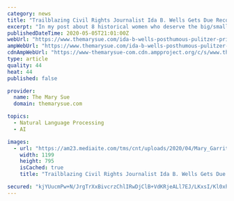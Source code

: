 ```yaml
---
category: news
title: "Trailblazing Civil Rights Journalist Ida B. Wells Gets Due Recognition With Posthumous Pulitzer Honor"
excerpt: "In my post about 8 historical women who deserve the big/small screen treatment, the first one I mentioned was Ida B. Wells, an investigative journalist, suffragette, and a Civil Rights activist who risked her life to advocate for Black people in the deep South,"
publishedDateTime: 2020-05-05T21:01:00Z
webUrl: "https://www.themarysue.com/ida-b-wells-posthumous-pulitzer-prize-honor/"
ampWebUrl: "https://www.themarysue.com/ida-b-wells-posthumous-pulitzer-prize-honor/amp/"
cdnAmpWebUrl: "https://www-themarysue-com.cdn.ampproject.org/c/s/www.themarysue.com/ida-b-wells-posthumous-pulitzer-prize-honor/amp/"
type: article
quality: 44
heat: 44
published: false

provider:
  name: The Mary Sue
  domain: themarysue.com

topics:
  - Natural Language Processing
  - AI

images:
  - url: "https://am23.mediaite.com/tms/cnt/uploads/2020/04/Mary_Garrity_-_Ida_B._Wells-Barnett_-_Google_Art_Project_-_restoration_crop.jpg"
    width: 1199
    height: 795
    isCached: true
    title: "Trailblazing Civil Rights Journalist Ida B. Wells Gets Due Recognition With Posthumous Pulitzer Honor"

secured: "kjYUucmPw+N/JrgTrXxBivcrzChlIRwDjClB+VdKRjeALl7EJ/LKxsI/Kl0xhr8UFWIH3qsq51u0jrOJbSk3oi0HMRq6V6xrIaIFedWj7EunbHK4sdpUziyKiezqO3KHy0CfWB27I2RRmyjXi3eYP1HRSzzmWqri6svyGJSvAMeLe8bFRBYMxOxkCV+qI7tJfnwJQNF4tWpgHbnwa1XziMGHhWSzN8OZMCy/f8i6wfeRxVY0K/fpXoIAJgd0cEESxjGXK9RI2uxO4aMJCakBceemVY2VNnyOOV6Bgm/7+4ogtgXuEqr6xC+GQgNjg28apbP4dOR57ZxrZW7ahsEYPBfMNcXSkBQ/ksSkZ5QxE4zyJdfuQwaTHXhVWkMI8YSpEtOXyHB5sxA2Aiy7yQWDMNBYcbcNpMTXdGRazUITwr+WRVwXOMrNBOznsIAF3mV52Vecki2BHa1YONQseP6/vGksncCDJdH4WtCLAWz0bdU=;93WHeivK26beLFtF9zjigQ=="
---
```


